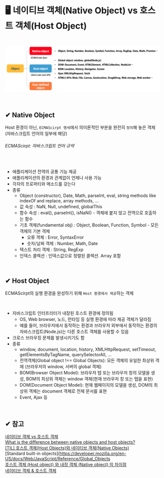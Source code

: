 # 🖥 네이티브 객체(Native Object) vs 호스트 객체(Host Object)

<br>

![host and native object](hostandnative.png)

<br>

## ✔ Native Object

Host 환경이 아닌, `ECMAScirpt 명세`에서 의미론적인 부분을 완전히 `정의`해 놓은 객체 (자바스크립트 언어의 일부에 해당)

###### _ECMAScirpt: 자바스크립트 언어 규약_

<br>

- 애플리케이션 전역의 공통 기능 제공
- 애플리케이션의 환경과 관계없이 언제나 사용 가능
- 각자의 프로퍼티와 메소드를 갖는다
- 종류
  - Object (constructor), Date, Math, parseInt, eval, string methods like indexOf and replace, array methods, ...
  - 값 속성 : NaN, Null, undefined, globalThis
  - 함수 속성 : eval(), parseInt(), isNaN() - 객체에 붙지 않고 전역으로 호출하는 함수
  - 기초 객체(fundamental obj) : Object, Boolean, Function, Symbol - 모든 객체의 기본 객체
    - 오류 객체 : Error, SyntaxError
    - 숫자/날짜 객체 : Number, Math, Date
  - 텍스트 처리 객체 : String, RegExp
  - 인덱스 콜렉션 : 인덱스값으로 정렬된 콜렉션. Array 포함

<br>

## ✔ Host Object

ECMAScirpt의 실행 환경을 완성하기 위해 `Host 환경에서 제공`하는 객체

<br>

- 자바스크립트 인터프리터가 내장된 호스트 환경에 정의됨
   - OS, Web browser, 노드, 런타임 등 실행 환경에 따라 제공 객체가 달라짐 
   - 예를 들어, 브라우저에서 동작하는 환경과 브라우저 외부에서 동작하는 환경의 자바스크립트(Node.js)는 다른 호스트 객체를 사용할 수 있음
- 크로스 브라우징 문제를 발생시키기도 함
- 종류
  - window, document, location, history, XMLHttpRequest, setTimeout, getElementsByTagName, querySelectorAll, ...
  - 전역객체(Global object !== Global Objects): 모든 객체의 유일한 최상위 객체 (브라우저의 window, 서버의 global 객체)
  - BOM(Browser Object Model): 브라우저 탭 또는 브라우저 창의 모델을 생성, BOM의 최상위 객체는 window 객체(현재 브라우저 창 또는 탭을 표현)
  - DOM(Document Object Model): 현재 웹페이지의 모델을 생성, DOM의 최상위 객체는 document 객체로 전체 문서를 표현
  - Event, Ajax 등

<br>

## ✔ 참고

[네이티브 객체 vs 호스트 객체](https://github.com/baeharam/Must-Know-About-Frontend/blob/main/Notes/javascript/native-host.md)  
[What is the difference between native objects and host objects?](https://stackoverflow.com/questions/7614317/what-is-the-difference-between-native-objects-and-host-objects)  
[\[TIL\] 호스트 객체(Host Objects)와 네이티브 객체(Native Objects)](https://velog.io/@bangina/FE%EB%A9%B4%EC%A0%91%EB%8C%80%EB%B9%84-%ED%98%B8%EC%8A%A4%ED%8A%B8-%EA%B0%9D%EC%B2%B4Host-Objects%EC%99%80-%EB%84%A4%EC%9D%B4%ED%8B%B0%EB%B8%8C-%EA%B0%9D%EC%B2%B4Native-Objects)   
[Standard built-in objects](https://developer.mozilla.org/en-US/docs/Web/JavaScript/Reference/Global_Objects   
[호스트 객체 (Host object) 와 내장 객체 (Native object) 의 차이점](https://jopemachine.github.io/2021/10/05/host-vs-native/)   
[네이티브 객체 & 호스트 객체](https://donguk.netlify.app/javascript/%EB%84%A4%EC%9D%B4%ED%8B%B0%EB%B8%8C-%EA%B0%9D%EC%B2%B4-&-%ED%98%B8%EC%8A%A4%ED%8A%B8-%EA%B0%9D%EC%B2%B4/)
